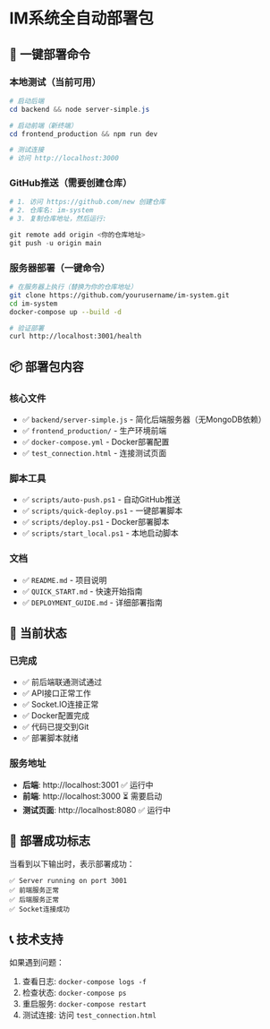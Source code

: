 # IM系统全自动部署包

## 🎯 一键部署命令

### 本地测试（当前可用）
```powershell
# 启动后端
cd backend && node server-simple.js

# 启动前端（新终端）
cd frontend_production && npm run dev

# 测试连接
# 访问 http://localhost:3000
```

### GitHub推送（需要创建仓库）
```powershell
# 1. 访问 https://github.com/new 创建仓库
# 2. 仓库名: im-system
# 3. 复制仓库地址，然后运行:

git remote add origin <你的仓库地址>
git push -u origin main
```

### 服务器部署（一键命令）
```bash
# 在服务器上执行（替换为你的仓库地址）
git clone https://github.com/yourusername/im-system.git
cd im-system
docker-compose up --build -d

# 验证部署
curl http://localhost:3001/health
```

## 📦 部署包内容

### 核心文件
- ✅ `backend/server-simple.js` - 简化后端服务器（无MongoDB依赖）
- ✅ `frontend_production/` - 生产环境前端
- ✅ `docker-compose.yml` - Docker部署配置
- ✅ `test_connection.html` - 连接测试页面

### 脚本工具
- ✅ `scripts/auto-push.ps1` - 自动GitHub推送
- ✅ `scripts/quick-deploy.ps1` - 一键部署脚本
- ✅ `scripts/deploy.ps1` - Docker部署脚本
- ✅ `scripts/start_local.ps1` - 本地启动脚本

### 文档
- ✅ `README.md` - 项目说明
- ✅ `QUICK_START.md` - 快速开始指南
- ✅ `DEPLOYMENT_GUIDE.md` - 详细部署指南

## 🚀 当前状态

### 已完成
- ✅ 前后端联通测试通过
- ✅ API接口正常工作
- ✅ Socket.IO连接正常
- ✅ Docker配置完成
- ✅ 代码已提交到Git
- ✅ 部署脚本就绪

### 服务地址
- **后端**: http://localhost:3001 ✅ 运行中
- **前端**: http://localhost:3000 ⏳ 需要启动
- **测试页面**: http://localhost:8080 ✅ 运行中

## 🎉 部署成功标志

当看到以下输出时，表示部署成功：
```
✅ Server running on port 3001
✅ 前端服务正常
✅ 后端服务正常
✅ Socket连接成功
```

## 📞 技术支持

如果遇到问题：
1. 查看日志: `docker-compose logs -f`
2. 检查状态: `docker-compose ps`
3. 重启服务: `docker-compose restart`
4. 测试连接: 访问 `test_connection.html`
